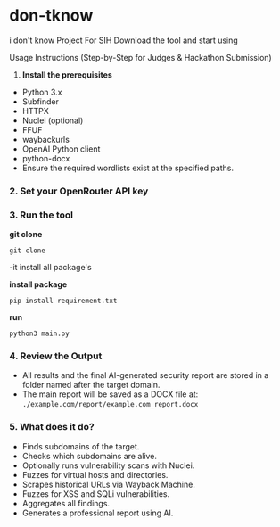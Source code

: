 # don-tknow
i don't know
Project For SIH Download the tool and start using


Usage Instructions (Step-by-Step for Judges & Hackathon Submission)

 1. **Install the prerequisites**
- Python 3.x
- Subfinder
- HTTPX
- Nuclei (optional)
- FFUF
- waybackurls
- OpenAI Python client
- python-docx
- Ensure the required wordlists exist at the specified paths.

### 2. **Set your OpenRouter API key**


### 3. **Run the tool**
**git clone**
```shell
git clone 
```
-it install all package's

**install package**
```shell
pip install requirement.txt
```
**run**
```shell
python3 main.py
```

### 4. **Review the Output**
- All results and the final AI-generated security report are stored in a folder named after the target domain.
- The main report will be saved as a DOCX file at:  
  `./example.com/report/example.com_report.docx`

### 5. **What does it do?**
- Finds subdomains of the target.
- Checks which subdomains are alive.
- Optionally runs vulnerability scans with Nuclei.
- Fuzzes for virtual hosts and directories.
- Scrapes historical URLs via Wayback Machine.
- Fuzzes for XSS and SQLi vulnerabilities.
- Aggregates all findings.
- Generates a professional report using AI.
